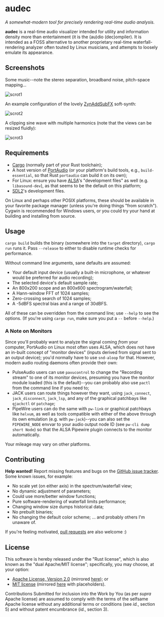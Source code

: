 # audec

_A somewhat-modern tool for precisely rendering real-time audio analysis._

**audec** is a real-time audio visualizer intended for utility and information
density more than entertainment (it is the (au)dio (dec)ompiler). It is
intended as a FOSS alternative to another proprietary real-time
waterfall-rendering analyzer often touted by Linux musicians, and attempts to
loosely emulate its appearance.

## Screenshots

Some music--note the stereo separation, broadband noise, pitch-space mapping...

![scrot1](../doc/scrot1.png)

An example configuration of the lovely [ZynAddSubFX][zyn] soft-synth:

![scrot2](../doc/scrot2.png)

A clipping sine wave with multiple harmonics (note that the views can be
resized fluidly):

![scrot3](../doc/scrot3.png)

[zyn]: https://zynaddsubfx.sourceforge.io/

## Requirements

- [Cargo][cargo] (normally part of your Rust toolchain);
- A host version of [PortAudio][portaudio] (or your platform's build tools,
  e.g., `build-essential`, so that Rust `portaudio` can build it on its own);
- For Linux: ensure you have [ALSA][alsa]'s "development files" as well (e.g.
  `libasound-dev`), as that seems to be the default on this platform;
- [SDL2][sdl2]'s development files.

On Linux and perhaps other POSIX platforms, these should be available in your
favorite package manager (unless you're doing things "from scratch"). Cygwin is
recommended for Windows users, or you could try your hand at building and
installing from source.

[cargo]: https://doc.rust-lang.org/cargo/
[portaudio]: http://portaudio.com/
[alsa]: https://alsa-project.org/wiki/Main_Page
[sdl2]: https://www.libsdl.org/download-2.0.php

## Usage

`cargo build` builds the binary (somewhere into the `target` directory), `cargo run`
runs it. Pass `--release` to either to disable runtime checks for performance.

Without command line arguments, sane defaults are assumed:
- Your default input device (usually a built-in microphone, or whatever would be preferred for audio recording);
- The selected device's default sample rate;
- An 800x200 scope and an 800x600 spectrogram/waterfall;
- A Hann-window FFT of 1024 samples;
- Zero-crossing search of 1024 samples;
- A -5dBFS spectral bias and a range of 30dBFS.

All of these can be overridden from the command line; use `--help` to see the
options. (If you're using `cargo run`, make sure you put a `--` before
`--help`.)

### A Note on Monitors

Since you'll probably want to analyze the signal coming _from_ your computer,
PortAudio on Linux most often uses ALSA, which does not have an in-built
concept of "monitor devices" (inputs derived from signal sent to an output
device); you'd normally have to use `snd-aloop` for that. However, modern audio
routing daemons often provide their own:

- PulseAudio users can use `pavucontrol` to change the "Recording stream" to
  one of its monitor devices, presuming you have the monitor module loaded
  (this is the default)--you can probably also use `pactl` from the command
  line if you need to;
- JACK users can route things however they want, using `jack_connect`,
  `jack_disconnect`, `jack_lsp`, and any of the graphical patchbays like
  `qjackctl` or `patchage`;
- PipeWire users can do the same with `pw-link` or graphical patchbays like
  `helvum`, as well as tools compatible with either of the above through its
  own emulation (e.g. with `pw-jack`)--you can also set the `PIPEWIRE_NODE`
  envvar to your audio output node ID (see `pw-cli dump short Node`) so that
  the ALSA Pipewire plugin connects to the monitor automatically.

Your mileage may vary on other platforms.

## Contributing

**Help wanted!** Report missing features and bugs on the [GitHub issue tracker][ghissue].
Some known issues, for example:
- No scale yet (on either axis) in the spectrum/waterfall view;
- No dynamic adjustment of parameters;
- Could use more/better window functions;
- Pure software-rendering of waterfall limits performance;
- Changing window size dumps historical data;
- No prebuilt binaries;
- No changing the default color scheme;
... and probably others I'm unaware of.

If you're feeling motivated, [pull requests][ghpr] are also welcome :)

[ghissue]: https://github.com/Grissess/audec/issues
[ghpr]: https://github.com/Grissess/audec/pulls

## License

This software is hereby released under the "Rust license", which is also known
as the "dual Apache/MIT license"; specifically, you may choose, at your option:

- [Apache License, Version 2.0][apache2] (mirrored [here][mir-apache2]); or
- [MIT license][mit] (mirrored [here][mir-mit] with placeholders).

Contributions Submitted for inclusion into the Work by You (as per _supra_
Apache license) are assumed to comply with the terms of the selfsame Apache
license without any additional terms or conditions (see _id._, section 5) and
without patent encumbrance (_id._, section 3).

[apache2]: ./LICENSE.APACHE2
[mir-apache2]: https://www.apache.org/licenses/LICENSE-2.0
[mit]: ./LICENSE.MIT
[mir-mit]: https://opensource.org/licenses/MIT
